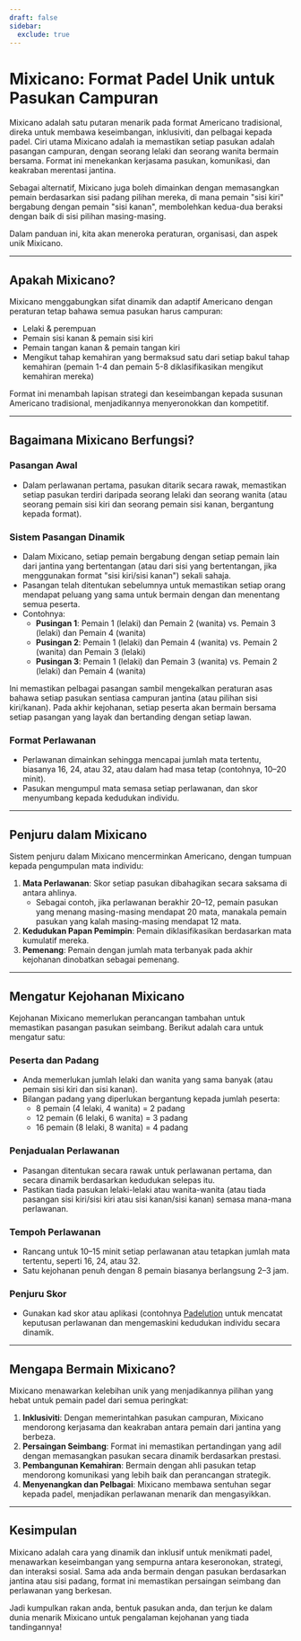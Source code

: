 ```yaml
---
draft: false
sidebar:
  exclude: true
---
```

# Mixicano: Format Padel Unik untuk Pasukan Campuran

Mixicano adalah satu putaran menarik pada format Americano tradisional, direka untuk membawa keseimbangan, inklusiviti, dan pelbagai kepada padel. Ciri utama Mixicano adalah ia memastikan setiap pasukan adalah pasangan campuran, dengan seorang lelaki dan seorang wanita bermain bersama. Format ini menekankan kerjasama pasukan, komunikasi, dan keakraban merentasi jantina.

Sebagai alternatif, Mixicano juga boleh dimainkan dengan memasangkan pemain berdasarkan sisi padang pilihan mereka, di mana pemain "sisi kiri" bergabung dengan pemain "sisi kanan", membolehkan kedua-dua beraksi dengan baik di sisi pilihan masing-masing.

Dalam panduan ini, kita akan meneroka peraturan, organisasi, dan aspek unik Mixicano.

---

## Apakah Mixicano?

Mixicano menggabungkan sifat dinamik dan adaptif Americano dengan peraturan tetap bahawa semua pasukan harus campuran:
- Lelaki & perempuan
- Pemain sisi kanan & pemain sisi kiri
- Pemain tangan kanan & pemain tangan kiri
- Mengikut tahap kemahiran yang bermaksud satu dari setiap bakul tahap kemahiran (pemain 1-4 dan pemain 5-8 diklasifikasikan mengikut kemahiran mereka)

Format ini menambah lapisan strategi dan keseimbangan kepada susunan Americano tradisional, menjadikannya menyeronokkan dan kompetitif.

---

## Bagaimana Mixicano Berfungsi?

### Pasangan Awal
- Dalam perlawanan pertama, pasukan ditarik secara rawak, memastikan setiap pasukan terdiri daripada seorang lelaki dan seorang wanita (atau seorang pemain sisi kiri dan seorang pemain sisi kanan, bergantung kepada format).

### Sistem Pasangan Dinamik
- Dalam Mixicano, setiap pemain bergabung dengan setiap pemain lain dari jantina yang bertentangan (atau dari sisi yang bertentangan, jika menggunakan format "sisi kiri/sisi kanan") sekali sahaja.
- Pasangan telah ditentukan sebelumnya untuk memastikan setiap orang mendapat peluang yang sama untuk bermain dengan dan menentang semua peserta.
- Contohnya:
  - **Pusingan 1**: Pemain 1 (lelaki) dan Pemain 2 (wanita) vs. Pemain 3 (lelaki) dan Pemain 4 (wanita)
  - **Pusingan 2**: Pemain 1 (lelaki) dan Pemain 4 (wanita) vs. Pemain 2 (wanita) dan Pemain 3 (lelaki)
  - **Pusingan 3**: Pemain 1 (lelaki) dan Pemain 3 (wanita) vs. Pemain 2 (lelaki) dan Pemain 4 (wanita)

Ini memastikan pelbagai pasangan sambil mengekalkan peraturan asas bahawa setiap pasukan sentiasa campuran jantina (atau pilihan sisi kiri/kanan). Pada akhir kejohanan, setiap peserta akan bermain bersama setiap pasangan yang layak dan bertanding dengan setiap lawan.

### Format Perlawanan
- Perlawanan dimainkan sehingga mencapai jumlah mata tertentu, biasanya 16, 24, atau 32, atau dalam had masa tetap (contohnya, 10–20 minit).
- Pasukan mengumpul mata semasa setiap perlawanan, dan skor menyumbang kepada kedudukan individu.

---

## Penjuru dalam Mixicano

Sistem penjuru dalam Mixicano mencerminkan Americano, dengan tumpuan kepada pengumpulan mata individu:

1. **Mata Perlawanan**: Skor setiap pasukan dibahagikan secara saksama di antara ahlinya.
   - Sebagai contoh, jika perlawanan berakhir 20–12, pemain pasukan yang menang masing-masing mendapat 20 mata, manakala pemain pasukan yang kalah masing-masing mendapat 12 mata.
2. **Kedudukan Papan Pemimpin**: Pemain diklasifikasikan berdasarkan mata kumulatif mereka.
3. **Pemenang**: Pemain dengan jumlah mata terbanyak pada akhir kejohanan dinobatkan sebagai pemenang.

---

## Mengatur Kejohanan Mixicano

Kejohanan Mixicano memerlukan perancangan tambahan untuk memastikan pasangan pasukan seimbang. Berikut adalah cara untuk mengatur satu:

### Peserta dan Padang
- Anda memerlukan jumlah lelaki dan wanita yang sama banyak (atau pemain sisi kiri dan sisi kanan).
- Bilangan padang yang diperlukan bergantung kepada jumlah peserta:
  - 8 pemain (4 lelaki, 4 wanita) = 2 padang
  - 12 pemain (6 lelaki, 6 wanita) = 3 padang
  - 16 pemain (8 lelaki, 8 wanita) = 4 padang

### Penjadualan Perlawanan
- Pasangan ditentukan secara rawak untuk perlawanan pertama, dan secara dinamik berdasarkan kedudukan selepas itu.
- Pastikan tiada pasukan lelaki-lelaki atau wanita-wanita (atau tiada pasangan sisi kiri/sisi kiri atau sisi kanan/sisi kanan) semasa mana-mana perlawanan.

### Tempoh Perlawanan
- Rancang untuk 10–15 minit setiap perlawanan atau tetapkan jumlah mata tertentu, seperti 16, 24, atau 32.
- Satu kejohanan penuh dengan 8 pemain biasanya berlangsung 2–3 jam.

### Penjuru Skor
- Gunakan kad skor atau aplikasi (contohnya [Padelution](https://www.padelution.com/americano) untuk mencatat keputusan perlawanan dan mengemaskini kedudukan individu secara dinamik.

---

## Mengapa Bermain Mixicano?

Mixicano menawarkan kelebihan unik yang menjadikannya pilihan yang hebat untuk pemain padel dari semua peringkat:

1. **Inklusiviti**: Dengan memerintahkan pasukan campuran, Mixicano mendorong kerjasama dan keakraban antara pemain dari jantina yang berbeza.
2. **Persaingan Seimbang**: Format ini memastikan pertandingan yang adil dengan memasangkan pasukan secara dinamik berdasarkan prestasi.
3. **Pembangunan Kemahiran**: Bermain dengan ahli pasukan tetap mendorong komunikasi yang lebih baik dan perancangan strategik.
4. **Menyenangkan dan Pelbagai**: Mixicano membawa sentuhan segar kepada padel, menjadikan perlawanan menarik dan mengasyikkan.

---

## Kesimpulan

Mixicano adalah cara yang dinamik dan inklusif untuk menikmati padel, menawarkan keseimbangan yang sempurna antara keseronokan, strategi, dan interaksi sosial. Sama ada anda bermain dengan pasukan berdasarkan jantina atau sisi padang, format ini memastikan persaingan seimbang dan perlawanan yang berkesan.

Jadi kumpulkan rakan anda, bentuk pasukan anda, dan terjun ke dalam dunia menarik Mixicano untuk pengalaman kejohanan yang tiada tandingannya!
